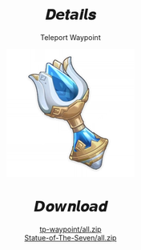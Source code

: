 <body>
  <div align="center">
    <h1>𝑫𝙚𝒕𝙖𝒊𝙡𝒔</h1>
    <p>Teleport Waypoint</p>
    <img src=item.webp>
    <h1>𝘿𝒐𝙬𝒏𝙡𝒐𝙖𝒅</h1>
    <a href="/tp-waypoint/all.zip">tp-waypoint/all.zip</a></br>
    <a href="/Statue-of-The-Seven/all.zip">Statue-of-The-Seven/all.zip</a></br>
  </div>
</body>
